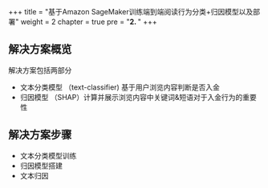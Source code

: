 +++
title = "基于Amazon SageMaker训练端到端阅读行为分类+归因模型以及部署"
weight = 2
chapter = true
pre = "<b>2. </b>"
+++

## 解决方案概览
解决方案包括两部分
* 文本分类模型 （text-classifier) 基于用户浏览内容判断是否入金
* 归因模型 （SHAP）计算并展示浏览内容中关键词&短语对于入金行为的重要性

## 解决方案步骤
* 文本分类模型训练
* 归因模型搭建
* 文本归因